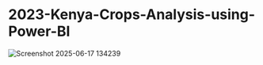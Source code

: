# 2023-Kenya-Crops-Analysis-using-Power-BI

![Screenshot 2025-06-17 134239](https://github.com/user-attachments/assets/a2dc9732-676e-4050-ab1e-f5ae609a071b)
